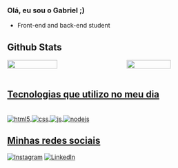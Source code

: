 ### Olá, eu sou o Gabriel ;)
- Front-end and back-end student


## Github Stats
<div class="flex-container" style="display: flex;">
<img src="https://github-readme-stats.vercel.app/api?username=GBLZIN&show_icons=true&count_private=true&hide_border=true" style="flex: 1; margin-right: 20px; width: 45%;" />  
<img src="https://github-readme-stats.vercel.app/api/top-langs/?username=GBLZIN&hide_border=true&layout=compact" width="45%" />  
</div>
<br/>
<a href="https://github.com/GBLZIN">
</div>

## Tecnologias que utilizo no meu dia

<div style="display: inline_block"><br>
    <img align="center" alt="html5" src="https://img.shields.io/badge/HTML5-E34F26?style=for-the-badge&logo=html5&logoColor=white">
    <img align="center" alt="css" src="https://img.shields.io/badge/CSS-239120?&style=for-the-badge&logo=css3&logoColor=white">
    <img align="center" alt="js" src="https://img.shields.io/badge/JavaScript-F7DF1E?style=for-the-badge&logo=javascript&logoColor=black">
    <img align="center" alt="nodejs" src="https://img.shields.io/badge/Node.js-43853D?style=for-the-badge&logo=node.js&logoColor=white">
    
</div>

## Minhas redes sociais

<!-- Links -->
[![Instagram](https://img.shields.io/badge/Instagram-E4405F?style=for-the-badge&logo=instagram&logoColor=white)](https://www.instagram.com/gblzin.rodrigues/)
[![LinkedIn](https://img.shields.io/badge/LinkedIn-0077B5?style=for-the-badge&logo=linkedin&logoColor=white)](https://www.linkedin.com/in/gabriel-rodrigues-49437a252/)

